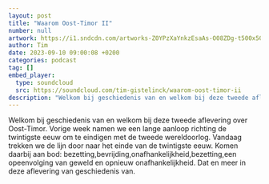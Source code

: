 ```yaml
---
layout: post
title: "Waarom Oost-Timor II"
number: null
artwork: https://i1.sndcdn.com/artworks-Z0YPzXaYnkzEsaAs-O08ZDg-t500x500.jpg
author: Tim
date: 2023-09-10 09:00:08 +0200
categories: podcast
tag: []
embed_player:
  type: soundcloud
  src: https://soundcloud.com/tim-gistelinck/waarom-oost-timor-ii
description: "Welkom bij geschiedenis van en welkom bij deze tweede aflevering over Oost-Timor."
---
```

Welkom bij geschiedenis van en welkom bij deze tweede aflevering over Oost-Timor. Vorige week namen we een lange aanloop richting de twintigste eeuw om te eindigen met de tweede wereldoorlog. Vandaag trekken we de lijn door naar het einde van de twintigste eeuw. Komen daarbij aan bod: bezetting,bevrijding,onafhankelijkheid,bezetting,een opeenvolging van geweld en opnieuw onafhankelijkheid. Dat en meer in deze aflevering van geschiedenis van.